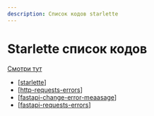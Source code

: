 ```yaml
---
description: Список кодов starlette
---
```

# Starlette список кодов

[Смотри тут](https://github.com/encode/starlette/blob/master/starlette/status.py)

- [[starlette]]
- [[http-requests-errors]]
- [[fastapi-change-error-meaasage]]
- [[fastapi-requests-errors]]

[//begin]: # "Autogenerated link references for markdown compatibility"
[starlette]: starlette "Starlette"
[http-requests-errors]: http-requests-errors "Http-requests"
[fastapi-change-error-meaasage]: fastapi-change-error-meaasage "Fastapi-change-error-meaasage"
[fastapi-requests-errors]: fastapi-requests-errors "Fastapi-requests-errors"
[//end]: # "Autogenerated link references"